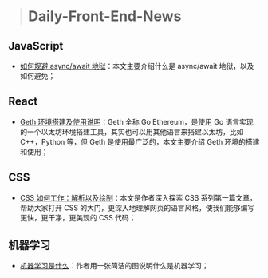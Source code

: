 > # Daily-Front-End-News

## JavaScript

- [如何规避 async/await 地狱](https://medium.freecodecamp.org/avoiding-the-async-await-hell-c77a0fb71c4c)：本文主要介绍什么是 async/await 地狱，以及如何避免；

## React

- [Geth 环境搭建及使用说明](https://zhaozhiming.github.io/blog/2018/04/13/setup-geth-env/)：Geth 全称 Go Ethereum，是使用 Go 语言实现的一个以太坊环境搭建工具，其实也可以用其他语言来搭建以太坊，比如 C++，Python 等，但 Geth 是使用最广泛的，本文主要介绍 Geth 环境的搭建和使用；

## CSS

- [CSS 如何工作：解析以及绘制](https://blog.logrocket.com/how-css-works-parsing-painting-css-in-the-critical-rendering-path-b3ee290762d3)：本文是作者深入探索 CSS 系列第一篇文章，帮助大家打开 CSS 的大门，更深入地理解网页的语言风格，使我们能够编写更快，更干净，更美观的 CSS 代码；

## 机器学习

- [机器学习是什么](https://twitter.com/ruanyf/status/985301799316873216)：作者用一张简洁的图说明什么是机器学习；

